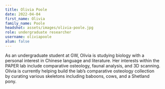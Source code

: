 ```yaml
---
title: Olivia Poole
date: 2022-04-04
first_name: Olivia
family_name: Poole
headshot: assets/images/olivia-poole.jpg
role: undergraduate researcher
username: oliviapoole
alum: false
---
```


As an undergraduate student at GW, Olivia is studying biology with a personal interest in Chinese language and literature. Her interests within the PAPER lab include comparative osteology, faunal analysis, and 3D scanning. Olivia is currently helping build the lab’s comparative osteology collection by curating various skeletons including baboons, cows, and a Shetland pony.